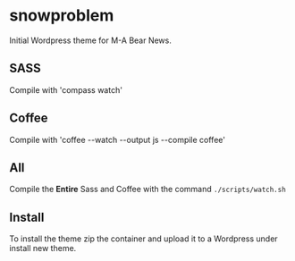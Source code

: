 
# snowproblem

Initial Wordpress theme for M-A Bear News.

## SASS
Compile with 'compass watch'

## Coffee
Compile with 'coffee --watch --output js --compile coffee'

## All
Compile the __Entire__ Sass and Coffee with the command `./scripts/watch.sh`

## Install
To install the theme zip the container and upload it to a Wordpress under install new theme.
